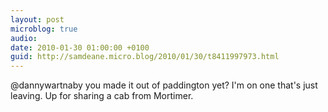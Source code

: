 ```yaml
---
layout: post
microblog: true
audio: 
date: 2010-01-30 01:00:00 +0100
guid: http://samdeane.micro.blog/2010/01/30/t8411997973.html
---
```

@dannywartnaby you made it out of paddington yet? I'm on one that's just leaving. Up for sharing a cab from Mortimer.
